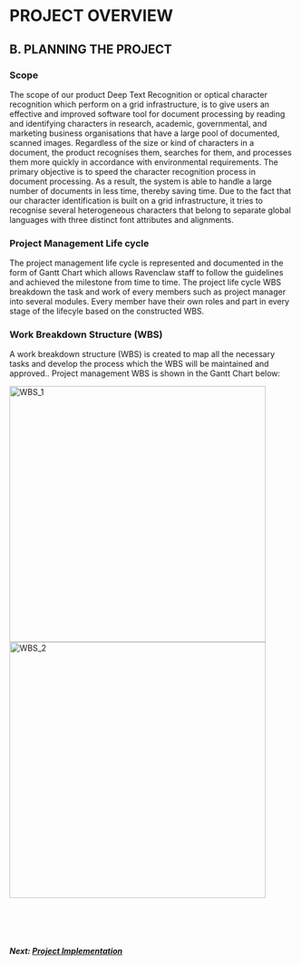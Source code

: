 # PROJECT OVERVIEW
## B. PLANNING THE PROJECT

### Scope 

  The scope of our product Deep Text Recognition or optical character recognition which perform on a grid infrastructure, is to give users an effective and improved software tool for document processing by reading and identifying characters in research, academic, governmental, and marketing business organisations that have a large pool of documented, scanned images. Regardless of the size or kind of characters in a document, the product recognises them, searches for them, and processes them more quickly in accordance with environmental requirements. 
  The primary objective is to speed the character recognition process in document processing. As a result, the system is able to handle a large number of documents in less time, thereby saving time. Due to the fact that our character identification is built on a grid infrastructure, it tries to recognise several heterogeneous characters that belong to separate global languages with three distinct font attributes and alignments.


### Project Management Life cycle

The project management life cycle is represented and documented in the form of Gantt Chart which allows Ravenclaw staff to follow the guidelines and achieved the milestone from time to time. The project life cycle WBS breakdown the task and work of every members such as project manager into several modules. Every member have their own roles and part in every stage of the lifecyle based on the constructed WBS.

### Work Breakdown Structure (WBS)
A work breakdown structure (WBS) is created to map all the necessary tasks and develop the process which the WBS will be maintained and approved.. Project management WBS is shown in the Gantt Chart below:

<img width="452" alt="WBS_1" src="https://user-images.githubusercontent.com/94028277/211455782-5c8ceb60-aafb-473d-a430-d5b426efebf4.png">
<img width="452" alt="WBS_2" src="https://user-images.githubusercontent.com/94028277/211455834-524697c0-ea17-4322-98dc-c467e43ff9e0.png">



<br><br><br>
##### Next: [Project Implementation](C-PROJECT_IMPLEMENTATION.md)
